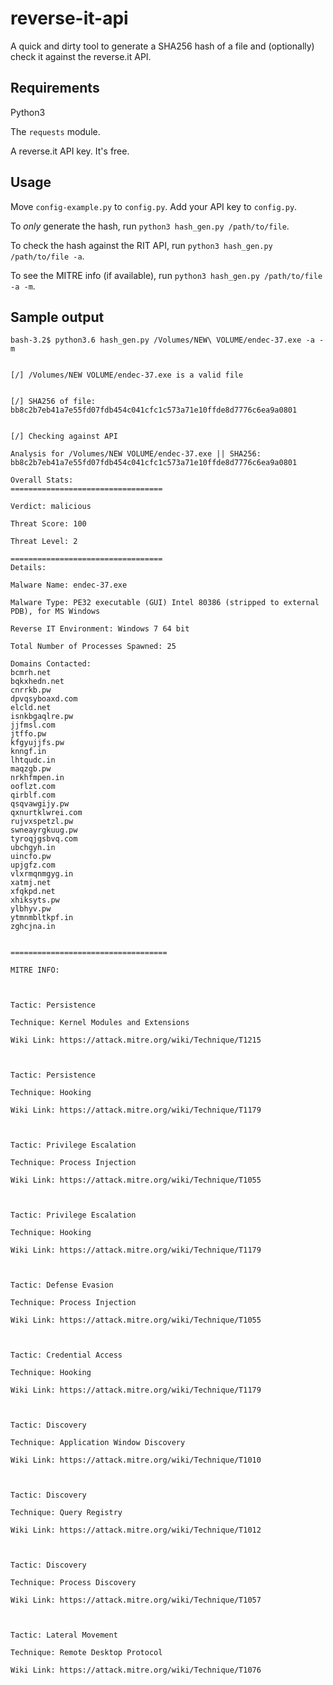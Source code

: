 # reverse-it-api

A quick and dirty tool to generate a SHA256 hash of a file and (optionally) check it against the reverse.it API.

## Requirements

Python3

The `requests` module.

A reverse.it API key. It's free.

## Usage

Move `config-example.py` to `config.py`. Add your API key to `config.py`. 

To _only_ generate the hash, run `python3 hash_gen.py /path/to/file`. 

To check the hash against the RIT API, run `python3 hash_gen.py /path/to/file -a`.

To see the MITRE info (if available), run `python3 hash_gen.py /path/to/file -a -m`. 

## Sample output

```
bash-3.2$ python3.6 hash_gen.py /Volumes/NEW\ VOLUME/endec-37.exe -a -m


[/] /Volumes/NEW VOLUME/endec-37.exe is a valid file


[/] SHA256 of file: bb8c2b7eb41a7e55fd07fdb454c041cfc1c573a71e10ffde8d7776c6ea9a0801


[/] Checking against API

Analysis for /Volumes/NEW VOLUME/endec-37.exe || SHA256: bb8c2b7eb41a7e55fd07fdb454c041cfc1c573a71e10ffde8d7776c6ea9a0801

Overall Stats:
==================================

Verdict: malicious

Threat Score: 100

Threat Level: 2

==================================
Details:

Malware Name: endec-37.exe

Malware Type: PE32 executable (GUI) Intel 80386 (stripped to external PDB), for MS Windows

Reverse IT Environment: Windows 7 64 bit

Total Number of Processes Spawned: 25

Domains Contacted:
bcmrh.net
bqkxhedn.net
cnrrkb.pw
dpvqsyboaxd.com
elcld.net
isnkbgaqlre.pw
jjfmsl.com
jtffo.pw
kfgyujjfs.pw
knngf.in
lhtqudc.in
maqzgb.pw
nrkhfmpen.in
ooflzt.com
qirblf.com
qsqvawgijy.pw
qxnurtklwrei.com
rujvxspetzl.pw
swneayrgkuug.pw
tyroqjgsbvq.com
ubchgyh.in
uincfo.pw
upjgfz.com
vlxrmqnmgyg.in
xatmj.net
xfqkpd.net
xhiksyts.pw
ylbhyv.pw
ytmnmbltkpf.in
zghcjna.in


===================================

MITRE INFO:



Tactic: Persistence

Technique: Kernel Modules and Extensions

Wiki Link: https://attack.mitre.org/wiki/Technique/T1215



Tactic: Persistence

Technique: Hooking

Wiki Link: https://attack.mitre.org/wiki/Technique/T1179



Tactic: Privilege Escalation

Technique: Process Injection

Wiki Link: https://attack.mitre.org/wiki/Technique/T1055



Tactic: Privilege Escalation

Technique: Hooking

Wiki Link: https://attack.mitre.org/wiki/Technique/T1179



Tactic: Defense Evasion

Technique: Process Injection

Wiki Link: https://attack.mitre.org/wiki/Technique/T1055



Tactic: Credential Access

Technique: Hooking

Wiki Link: https://attack.mitre.org/wiki/Technique/T1179



Tactic: Discovery

Technique: Application Window Discovery

Wiki Link: https://attack.mitre.org/wiki/Technique/T1010



Tactic: Discovery

Technique: Query Registry

Wiki Link: https://attack.mitre.org/wiki/Technique/T1012



Tactic: Discovery

Technique: Process Discovery

Wiki Link: https://attack.mitre.org/wiki/Technique/T1057



Tactic: Lateral Movement

Technique: Remote Desktop Protocol

Wiki Link: https://attack.mitre.org/wiki/Technique/T1076
```